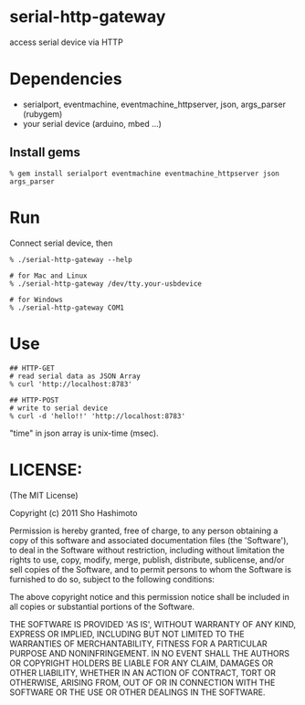 serial-http-gateway
===================
access serial device via HTTP


Dependencies
============
* serialport, eventmachine, eventmachine_httpserver, json, args_parser (rubygem)
* your serial device (arduino, mbed ...)


Install gems
------------

    % gem install serialport eventmachine eventmachine_httpserver json args_parser


Run
===

Connect serial device, then

    % ./serial-http-gateway --help

    # for Mac and Linux
    % ./serial-http-gateway /dev/tty.your-usbdevice

    # for Windows
    % ./serial-http-gateway COM1


Use
===

    ## HTTP-GET
    # read serial data as JSON Array
    % curl 'http://localhost:8783'

    ## HTTP-POST
    # write to serial device
    % curl -d 'hello!!' 'http://localhost:8783'

"time" in json array is unix-time (msec).



LICENSE:
========

(The MIT License)

Copyright (c) 2011 Sho Hashimoto

Permission is hereby granted, free of charge, to any person obtaining
a copy of this software and associated documentation files (the
'Software'), to deal in the Software without restriction, including
without limitation the rights to use, copy, modify, merge, publish,
distribute, sublicense, and/or sell copies of the Software, and to
permit persons to whom the Software is furnished to do so, subject to
the following conditions:

The above copyright notice and this permission notice shall be
included in all copies or substantial portions of the Software.

THE SOFTWARE IS PROVIDED 'AS IS', WITHOUT WARRANTY OF ANY KIND,
EXPRESS OR IMPLIED, INCLUDING BUT NOT LIMITED TO THE WARRANTIES OF
MERCHANTABILITY, FITNESS FOR A PARTICULAR PURPOSE AND NONINFRINGEMENT.
IN NO EVENT SHALL THE AUTHORS OR COPYRIGHT HOLDERS BE LIABLE FOR ANY
CLAIM, DAMAGES OR OTHER LIABILITY, WHETHER IN AN ACTION OF CONTRACT,
TORT OR OTHERWISE, ARISING FROM, OUT OF OR IN CONNECTION WITH THE
SOFTWARE OR THE USE OR OTHER DEALINGS IN THE SOFTWARE.